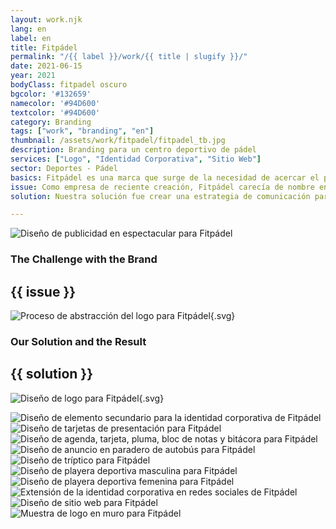 ```yaml
---
layout: work.njk 
lang: en
label: en
title: Fitpádel
permalink: "/{{ label }}/work/{{ title | slugify }}/"
date: 2021-06-15
year: 2021
bodyClass: fitpadel oscuro
bgcolor: '#132659'
namecolor: '#94D600'
textcolor: '#94D600'
category: Branding
tags: ["work", "branding", "en"]
thumbnail: /assets/work/fitpadel/fitpadel_tb.jpg
description: Branding para un centro deportivo de pádel
services: ["Logo", "Identidad Corporativa", "Sitio Web"]
sector: Deportes - Pádel
basics: Fitpádel es una marca que surge de la necesidad de acercar el pádel a jóvenes en zonas de nivel socioeconómico bajo y medio, a través de canchas de la más alta calidad con la marca Adidas, a un precio accesible. Conformada por un equipo comprometido a extender el gusto por el pádel y acercarlo a más y nuevas generaciones que desean practicarlo al nivel más alto, o bien como un hobby saludable y social.
issue: Como empresa de reciente creación, Fitpádel carecía de nombre en sus inicios, así como de una estrategia de comunicación, logo e identidad. Además, debía apelar a los jóvenes a través de una imagen que resultara atractiva, moderna y dinámica. Se debía lograr una sinergia con Adidas, pues las canchas instaladas están certificadas por la marca alemana.
solution: Nuestra solución fue crear una estrategia de comunicación partiendo de los diferenciadores de la empresa, entre las que destacaban que eran el único negocio de renta de canchas marca Adidas, así como coaches certificados en ese sector de la población. Otro aspecto era su enfoque hacia un sector joven, a quien se le pueda brindar la oportunidad de una vida sana, saludable, una vida fit. Por tal motivo, se opta por Fitpádel, un nombre claro y que no requería mayor explicación. El logo presenta los colores oficiales - verde y azul - de las canchas de pádel Adidas como un reforzador de su vínculo con dicha marca. Como elemento secundario, se opta por la simpleza de un trazo rectangular, en representación de las canchas de pádel, pero a fin de otorgarle mayor dinamismo al trazo, se decide presentar en ángulo, con movimiento. Por último, se crea una identidad dinámica, que juega con la profundidad de los elementos al entrelazarse con las líneas del rectángulo.

---
```


![Diseño de publicidad en espectacular para Fitpádel](/assets/work/fitpadel/fitpadel_anuncio_espectacular.jpg)

<div class="column__2">
    <div class="col__left">
        <h3>The Challenge with the Brand</h3>
    </div>
    <div class="col__right">
        <h2>{{ issue }}</h2>
    </div>
</div>

![Proceso de abstracción del logo para Fitpádel](/assets/work/fitpadel/fitpadel_logo_proceso.svg){.svg}

<div class="column__2 work__column__2">
    <div class="col__left">
        <h3>Our Solution and the Result</h3>
    </div>
    <div class="col__right">
        <h2>{{ solution }}</h2>
    </div>
</div>

![Diseño de logo para Fitpádel](/assets/work/fitpadel/fitpadel_logo.svg){.svg}

![Diseño de elemento secundario para la identidad corporativa de Fitpádel](/assets/work/fitpadel/fitpadel_secundario.jpg)
![Diseño de tarjetas de presentación para Fitpádel](/assets/work/fitpadel/fitpadel_tarjetas.jpg)
![Diseño de agenda, tarjeta, pluma, bloc de notas y bitácora para Fitpádel](/assets/work/fitpadel/fitpadel_agenda_carpeta.jpg)
![Diseño de anuncio en paradero de autobús para Fitpádel](/assets/work/fitpadel/fitpadel_anuncio_paradero.jpg)
![Diseño de tríptico para Fitpádel](/assets/work/fitpadel/fitpadel_triptico.jpg)
![Diseño de playera deportiva masculina para Fitpádel](/assets/work/fitpadel/fitpadel_camisa_hombre.jpg)
![Diseño de playera deportiva femenina para Fitpádel](/assets/work/fitpadel/fitpadel_blusa_mujer.jpg)
![Extensión de la identidad corporativa en redes sociales de Fitpádel](/assets/work/fitpadel/fitpadel_instagram.jpg)
![Diseño de sitio web para Fitpádel](/assets/work/fitpadel/fitpadel_web.jpg)
![Muestra de logo en muro para Fitpádel](/assets/work/fitpadel/fitpadel_fachada.jpg)